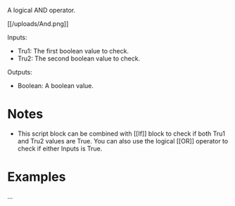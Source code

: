A logical AND operator.

[[/uploads/And.png]]

Inputs:

* Tru1: The first boolean value to check.
* Tru2: The second boolean value to check.

Outputs:

* Boolean: A boolean value.

# Notes
* This script block can be combined with [[If]] block to check if both Tru1 and Tru2 values are True. You can also use the logical [[OR]] operator to check if either Inputs is True.

# Examples
...

